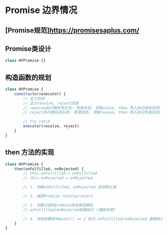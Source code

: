 # Promise 边界情况

## [Promise规范]<https://promisesaplus.com/>

## Promise类设计

```js
class HYPromise {}
```

## 构造函数的规划

```js
class HYPromise {
    constructor(executor) {
        // 定义状态
        // 定义resolve, reject回调
        // resolve执行微任务队列: 改变状态, 获取value, then 传入执行成功回调
        // reject执行微任务队列: 改变状态, 获取reason, then 传入执行失败回调

        // try catch
        executor(resolve, reject)
    }
}
```

## then 方法的实现

```js
class HYPromise {
    then(onFulfilled, onRejected) {
        // this.onFulfilled = onFulfilled
        // this.onRejected = onRejected

        // 1. 判断onFulfilled, onRejected 会给默认值

        // 2. 返回Promise resolve/reject

        // 3. 判断之前的promsie状态是否确定
        // onFulfilled/onRejected直接执行 (捕获异常)

        // 4. 添加到数组中push(() => { 执行 onFulfilled/onRejected 直接执行代码 })
    }
}
```
